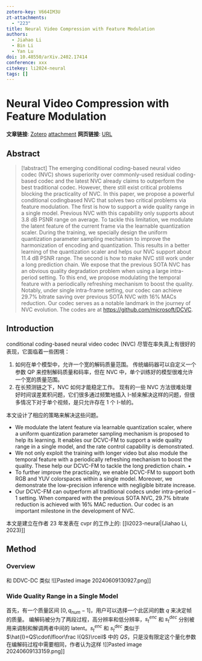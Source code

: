 ```yaml
---
zotero-key: V664IM3U
zt-attachments:
  - "223"
title: Neural Video Compression with Feature Modulation
authors:
  - Jiahao Li
  - Bin Li
  - Yan Lu
doi: 10.48550/arXiv.2402.17414
conference: xxx
citekey: li2024-neural
tags: []
---
```

# Neural Video Compression with Feature Modulation

**文章链接**: [Zotero](zotero://select/library/items/V664IM3U) [attachment](<file:///home/ilot/Zotero/storage/N4HNN8Z4/Li%20%E7%AD%89%20-%202024%20-%20Neural%20Video%20Compression%20with%20Feature%20Modulation.pdf>)
**网页链接**: [URL](http://arxiv.org/abs/2402.17414)
## Abstract

>[!abstract]
> The emerging conditional coding-based neural video codec (NVC) shows superiority over commonly-used residual coding-based codec and the latest NVC already claims to outperform the best traditional codec. However, there still exist critical problems blocking the practicality of NVC. In this paper, we propose a powerful conditional codingbased NVC that solves two critical problems via feature modulation. The first is how to support a wide quality range in a single model. Previous NVC with this capability only supports about 3.8 dB PSNR range on average. To tackle this limitation, we modulate the latent feature of the current frame via the learnable quantization scaler. During the training, we specially design the uniform quantization parameter sampling mechanism to improve the harmonization of encoding and quantization. This results in a better learning of the quantization scaler and helps our NVC support about 11.4 dB PSNR range. The second is how to make NVC still work under a long prediction chain. We expose that the previous SOTA NVC has an obvious quality degradation problem when using a large intra-period setting. To this end, we propose modulating the temporal feature with a periodically refreshing mechanism to boost the quality. Notably, under single intra-frame setting, our codec can achieve 29.7% bitrate saving over previous SOTA NVC with 16% MACs reduction. Our codec serves as a notable landmark in the journey of NVC evolution. The codes are at https://github.com/microsoft/DCVC.

## Introduction

conditional coding-based neural video codec (NVC) 尽管在率失真上有很好的表现，它面临着一些困境：

1. 如何在单个模型中，允许一个宽的解码质量范围。
    传统编码器可以自定义一个参数 QP 来控制解码质量和码率，但在 NVC 中，单个训练好的模型很难允许一个宽的质量范围。
2. 在长预测链之下，NVC 如何才能稳定工作。
   现有的一些 NVC 方法很难处理好时间误差累积问题，它们很多通过频繁地插入 I-帧来解决这样的问题，但很多情况下对于单个视频，是只允许存在 1 个 I-帧的。

本文设计了相应的策略来解决这些问题。

- We modulate the latent feature via learnable quantization scaler, where a uniform quantization parameter sampling mechanism is proposed to help its learning. It enables our DCVC-FM to support a wide quality range in a single model, and the rate control capability is demonstrated. 
- We not only exploit the training with longer video but also module the temporal feature with a periodically refreshing mechanism to boost the quality. These help our DCVC-FM to tackle the long prediction chain. •
- To further improve the practicality, we enable DCVC-FM to support both RGB and YUV colorspaces within a single model. Moreover, we demonstrate the low-precision inference with negligible bitrate increase. 
- Our DCVC-FM can outperform all traditional codecs under intra-period –1 setting. When compared with the previous SOTA NVC, 29.7% bitrate reduction is achieved with 16% MAC reduction. Our codec is an important milestone in the development of NVC.


本文是建立在作者 23 年发表在 cvpr 的工作上的: [[li2023-neural|(Jiahao Li, 2023)]]


## Method

### Overview
和 DDVC-DC 类似
![[Pasted image 20240609130927.png]]

### Wide Quality Range in a Single Model
首先，有一个质量区间 $[0,q_{num}-1]$，用户可以选择一个此区间的数 $q$ 来决定帧的质量。
编解码被分为了两段过程，高分辨率和低分辨率，$s_t^{enc}$ 和 $s_t^{dec}$ 分别被用来调制和解调两者中间的 latent。$s_t^{enc}$ 和 $s_t^{dec}$ 类似于 $\hat{I}=QS\cdot\lfloor\frac I{QS}\rceil$ 中的 $QS$，只是没有限定这个量化参数在编解码过程中需要相同，作者认为这样
![[Pasted image 20240609133159.png]]